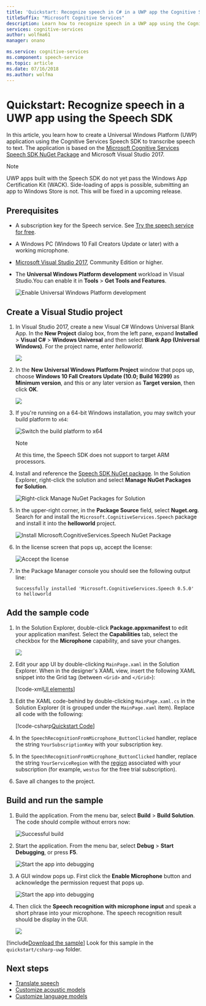 ```yaml
---
title: 'Quickstart: Recognize speech in C# in a UWP app the Cognitive Services Speech SDK | Microsoft Docs'
titleSuffix: "Microsoft Cognitive Services"
description: Learn how to recognize speech in a UWP app using the Cognitive Services Speech SDK
services: cognitive-services
author: wolfma61
manager: onano

ms.service: cognitive-services
ms.component: speech-service
ms.topic: article
ms.date: 07/16/2018
ms.author: wolfma
---
```


# Quickstart: Recognize speech in a UWP app using the Speech SDK

In this article, you learn how to create a Universal Windows Platform (UWP) application using the Cognitive Services Speech SDK to transcribe speech to text.
The application is based on the [Microsoft Cognitive Services Speech SDK NuGet Package](https://aka.ms/csspeech/nuget) and Microsoft Visual Studio 2017.

> [!NOTE]
> UWP apps built with the Speech SDK do not yet pass the Windows App Certification Kit (WACK).
> Side-loading of apps is possible, submitting an app to Windows Store is not.
> This will be fixed in a upcoming release.

## Prerequisites

* A subscription key for the Speech service. See [Try the speech service for free](get-started.md).
* A Windows PC (Windows 10 Fall Creators Update or later) with a working microphone.
* [Microsoft Visual Studio 2017](https://www.visualstudio.com/), Community Edition or higher.
* The **Universal Windows Platform development** workload in Visual Studio.You can enable it in **Tools** \> **Get Tools and Features**.

  ![Enable Universal Windows Platform development](media/sdk/vs-enable-uwp-workload.png)

## Create a Visual Studio project

1. In Visual Studio 2017, create a new Visual C# Windows Universal Blank App. In the **New Project** dialog box, from the left pane, expand **Installed** \> **Visual C#** \> **Windows Universal** and then select **Blank App (Universal Windows)**. For the project name, enter *helloworld*.

    ![](media/sdk/qs-csharp-uwp-01-new-blank-app.png)

1. In the **New Universal Windows Platform Project** window that pops up, choose **Windows 10 Fall Creators Update (10.0; Build 16299)** as **Minimum version**, and this or any later version as **Target version**, then click **OK**.

    ![](media/sdk/qs-csharp-uwp-02-new-uwp-project.png)

1. If you're running on a 64-bit Windows installation, you may switch your build platform to `x64`:

   ![Switch the build platform to x64](media/sdk/qs-csharp-uwp-03-switch-to-x64.png)

   > [!NOTE]
   > At this time, the Speech SDK does not support to target ARM processors.

1. Install and reference the [Speech SDK NuGet package](https://aka.ms/csspeech/nuget). In the Solution Explorer, right-click the solution and select **Manage NuGet Packages for Solution**.

    ![Right-click Manage NuGet Packages for Solution](media/sdk/qs-csharp-uwp-04-manage-nuget-packages.png)

1. In the upper-right corner, in the **Package Source** field, select **Nuget.org**. Search for and install the `Microsoft.CognitiveServices.Speech` package and install it into the **helloworld** project.

    ![Install Microsoft.CognitiveServices.Speech NuGet Package](media/sdk/qs-csharp-uwp-05-nuget-install-0.5.0.png "Install Nuget package")

1. In the license screen that pops up, accept the license:

    ![Accept the license](media/sdk/qs-csharp-uwp-06-nuget-license.png "Accept the license")

1. In the Package Manager console you should see the following output line:

   ```text
   Successfully installed 'Microsoft.CognitiveServices.Speech 0.5.0' to helloworld
   ```

## Add the sample code

1. In the Solution Explorer, double-click **Package.appxmanifest** to edit your application manifest.
   Select the **Capabilities** tab, select the checkbox for the **Microphone** capability, and save your changes.

   ![](media/sdk/qs-csharp-uwp-07-capabilities.png)

1. Edit your app UI by double-clicking `MainPage.xaml` in the Solution Explorer.
   When in the designer's XAML view, insert the following XAML snippet into the Grid tag (between `<Grid>` and `</Grid>`):

   [!code-xml[UI elements](~/samples-cognitive-services-speech-sdk/quickstart/csharp-uwp/helloworld/MainPage.xaml#StackPanel)]

1. Edit the XAML code-behind by double-clicking `MainPage.xaml.cs` in the Solution Explorer (it is grouped under the `MainPage.xaml` item).
   Replace all code with the following:

   [!code-csharp[Quickstart Code](~/samples-cognitive-services-speech-sdk/quickstart/csharp-uwp/helloworld/MainPage.xaml.cs#code)]

1. In the `SpeechRecognitionFromMicrophone_ButtonClicked` handler, replace the string `YourSubscriptionKey` with your subscription key.

1. In the `SpeechRecognitionFromMicrophone_ButtonClicked` handler, replace the string `YourServiceRegion` with the [region](regions.md) associated with your subscription (for example, `westus` for the free trial subscription).

1. Save all changes to the project.

## Build and run the sample

1. Build the application. From the menu bar, select **Build** > **Build Solution**. The code should compile without errors now:

    ![Successful build](media/sdk/qs-csharp-uwp-08-build.png "Successful build")

1. Start the application. From the menu bar, select **Debug** > **Start Debugging**, or press **F5**.

    ![Start the app into debugging](media/sdk/qs-csharp-uwp-09-start-debugging.png "Start the app into debugging")

1. A GUI window pops up. First click the **Enable Microphone** button and acknowledge the permission request that pops up.

    ![Start the app into debugging](media/sdk/qs-csharp-uwp-10-access-prompt.png "Start the app into debugging")

1. Then click the **Speech recognition with microphone input** and speak a short phrase into your microphone.
   The speech recognition result should be display in the GUI.

    ![](media/sdk/qs-csharp-uwp-11-ui-result.png)

[!include[Download the sample](includes/speech-sdk-sample-download-h2.md)]
Look for this sample in the `quickstart/csharp-uwp` folder.

## Next steps

- [Translate speech](how-to-translate-speech.md)
- [Customize acoustic models](how-to-customize-acoustic-models.md)
- [Customize language models](how-to-customize-language-model.md)
